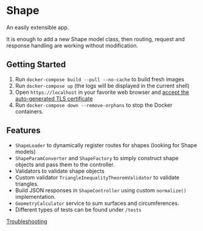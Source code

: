 # Shape

An easily extensible app.

It is enough to add a new Shape model class, then routing, request and response handling are working without modification.

## Getting Started
1. Run `docker-compose build --pull --no-cache` to build fresh images
2. Run `docker-compose up` (the logs will be displayed in the current shell)
3. Open `https://localhost` in your favorite web browser and [accept the auto-generated TLS certificate](https://stackoverflow.com/a/15076602/1352334)
4. Run `docker-compose down --remove-orphans` to stop the Docker containers.

## Features
* `ShapeLoader` to dynamically register routes for shapes (looking for Shape models)
* `ShapeParamConverter` and `ShapeFactory` to simply construct shape objects and pass them to the controller.
* Validators to validate shape objects
* Custom validator `TriangleInequalityTheoremValidator` to validate triangles.
* Build JSON responses in `ShapeController` using custom `normalize()` implementation.
* `GeometryCalculator` service to sum surfaces and circumferences.
* Different types of tests can be found under `/tests`

[Troubleshooting](docs/troubleshooting.md)

